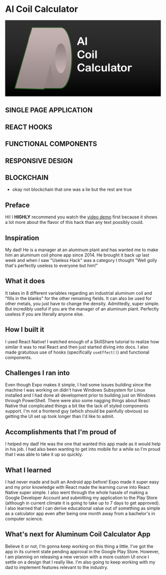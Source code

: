# Al Coil Calculator

![](/assets/FeaturePhoto.png)

## SINGLE PAGE APPLICATION
## REACT HOOKS
## FUNCTIONAL COMPONENTS
## RESPONSIVE DESIGN
## **BLOCKCHAIN**
* okay not blockchain that one was a lie but the rest are true

## Preface
Hi! I **HIGHLY** recommend you watch the [video demo](https://youtu.be/xZQK5G08Oi0) first because it shows a lot more about the flavor of this hack than any text possibly could.

## Inspiration
My dad! He is a manager at an aluminum plant and has wanted me to make him an aluminum coil phone app since 2014. He brought it back up last week and when I saw "Useless Hack" was a category I thought "Well golly that's perfectly useless to everyone but him!"

## What it does
It takes in 8 different variables regarding an industrial aluminum coil and "fills in the blanks" for the other remaining fields. It can also be used for other metals, you just have to change the density. Admittedly, super simple. But incredibly useful if you are the manager of an aluminum plant. Perfectly useless if you are literally anyone else.

## How I built it
I used React Native! I watched enough of a SkillShare tutorial to realize how similar it was to real React and then just started diving into docs. I also made gratuitous use of hooks (specifically `useEffect()`) and functional components.

## Challenges I ran into
Even though Expo makes it simple, I had some issues building since the machine I was working on didn't have Windows Subsystem for Linux installed and I had done all development prior to building just on Windows through PowerShell. There were also some nagging things about React Native that complicated things a bit like the lack of styled components support. I'm not a frontend guy (which should be painfully obvious) so getting the UI set up took longer than I'd like to admit.

## Accomplishments that I'm proud of
I helped my dad! He was the one that wanted this app made as it would help in his job. I had also been wanting to get into mobile for a while so I'm proud that I was able to take it up so quickly.

## What I learned
I had never made and built an Android app before! Expo made it super easy and my prior knowledge with React made the learning curve into React Native super simple. I also went through the whole hassle of making a Google Developer Account and submitting my application to the Play Store (although in current climate it is going to take up to 7 days to get approved). I also learned that I can derive educational value out of something as simple as a calculator app even after being one month away from a bachelor's in computer science.

## What's next for Aluminum Coil Calculator App
Believe it or not, I'm gonna keep working on this thing a little. I've got the app in its current state pending approval in the Google Play Store. However, I am planning on releasing a new version with a more custom UI once I settle on a design that I really like. I'm also going to keep working with my dad to implement features relevant to the industry.